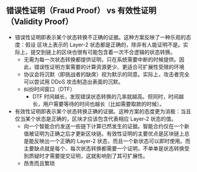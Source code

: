 ## 错误性证明（Fraud Proof） vs 有效性证明（Validity Proof）
+ 错误性证明即表示某个状态转换不正确的证据。这种方案反映了一种乐观的态度：假设 区块上表示的 Layer-2 状态都是正确的，除非有人能证明不是。实际上，提交到链上的区块也很有可能包含着一次不合逻辑的状态转换。
    * 无需为每一次状态转换都提供证明，只在系统需要中断的时候提供。因此，错误性证明方案需要的计算资源更少、更适合可扩展性受限的环境
    * 协议会将沉默（即挑战者的缺席）视为默示的同意。实际上，攻击者完全可以尝试用 DDoS 攻击制造出表面的沉默。
    * 纠纷时间窗口（DTF）
        - DTF 时间越长，发现错误状态转换的几率就越高。但同时，时间越长，用户需要等待的时间也越长（比如需要取款的时候）。
+ 有效性证明即表示某个状态转换正确的证据。这种方案的态度更为消极：当且仅当某个状态是正确的，区块才应该包含代表相应 Layer-2 状态的值。
    * 向一个智能合约发送一些链下计算已然发生的证据。智能合约仅在一个新值被证明为正确之后才更新区块链。有效性证明的主要优点是区块链上总是能反映出一个正确的 Layer-2 状态，而且一个新状态可以即时使用。而主要缺点就是每个、每次状态转换都需要一个证明，不单单是状态转换受到质疑时才需要提交证明，这就影响到了其可扩展性。
    * 昂贵而且繁琐